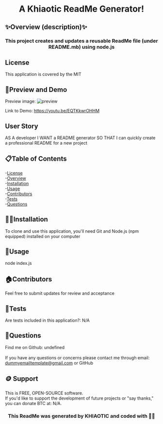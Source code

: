 
<h1 align="center">A Khiaotic ReadMe Generator! </h1>

## ✨Overview (description)✨
<h3 align="center">This project creates and updates a reusable ReadMe file  (under README.mb) using node.js</h3>

## License
This application is  covered by the MIT

## 👀Preview and Demo
Preview  image:
![preview](https://user-images.githubusercontent.com/112679225/202047446-bf09fad5-8428-416b-bea0-b52eca5469aa.jpg)

Link to Demo: https://youtu.be/EQTKkwrOHHM

## User Story
AS A developer
I WANT a README generator
SO THAT I can quickly create a professional README for a new project


## 📋Table of Contents
-[License](#license) <br />
-[Overview](#description) <br />
-[Installation](#installation) <br />
-[Usage](#usage) <br />
-[Contributors](#contribute) <br />
-[Tests](#tests) <br />
-[Questions](#questions) <br />


## 💢📃Installation
To clone and use this application, you'll need Git and Node.js (npm equipped) installed on your computer


## 🧰Usage
node index.js

## 🏠Contributors
Feel free to submit updates for review and acceptance

## 🧪Tests
Are tests included in this application?: N/A


## 🤔Questions
Find me on Github: undefined <br />
<br />
If you have any questions or concerns please contact me through email: dummyemailtemplate@gmail.com or GitHub

## 🪙 Support
This is FREE, OPEN-SOURCE software. <br />
If you'd like to support the development of future projects or "say thanks," you can donate BTC at: N/A.


<h3 align="center">This ReadMe was generated by KHIAOTIC and coded with 🌈💖</h3>


